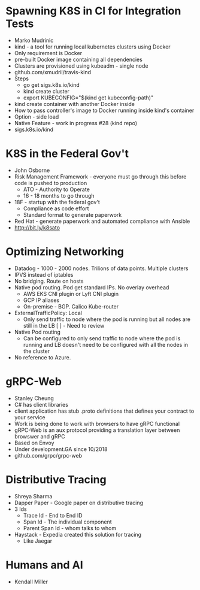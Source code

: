 # Spawning K8S in CI for Integration Tests
* Marko Mudrinic 
* kind - a tool for running local kubernetes clusters using Docker 
* Only requirement is Docker 
* pre-built Docker image containing all dependencies 
* Clusters are provisioned using kubeadm - single node
* github.com/xmudrii/travis-kind
* Steps
    * go get sigs.k8s.io/kind
    * kind create cluster
    * export KUBECONFIG="$(kind get kubeconfig-path)"
* kind create container with another Docker inside 
* How to pass controller's image to Docker running inside kind's container
* Option - side load 
* Native Feature - work in progress #28 (kind repo)
* sigs.k8s.io/kind

# K8S in the Federal Gov't
* John Osborne
* Risk Management Framework - everyone must go through this before code is pushed to production 
    * ATO - Authority to Operate 
    * 16 - 18 months to go through 
* 18F - startup with the federal gov't
    * Compliance as code effort
    * Standard format to generate paperwork
* Red Hat - generate paperwork and automated compliance with Ansible 
* http://bit.ly/k8sato

# Optimizing Networking
* Datadog - 1000 - 2000 nodes. Trilions of data points. Multiple clusters
* IPVS instead of iptables
* No bridging. Route on hosts 
* Native pod routing.  Pod get standard IPs. No overlay overhead
    * AWS EKS CNI plugin or Lyft CNI plugin
    * GCP IP aliases 
    * On-premise - BGP. Calico Kube-router
* ExternalTrafficPolicy: Local
    * Only send traffic to node where the pod is running but all nodes are still in the LB
    [ ] - Need to review
* Native Pod routing 
    * Can be configured to only send traffic to node where the pod is running and LB doesn't need to be configured with all the nodes in the cluster
* No reference to Azure. 

# gRPC-Web
* Stanley Cheung
* C# has client libraries 
* client application has stub .proto definitions that defines your contract to your service 
* Work is being done to work with browsers to have gRPC functional
* gRPC-Web is an aux protocol providing a translation layer between browswer and gRPC
* Based on Envoy 
* Under development.GA since 10/2018
* github.com/grpc/grpc-web

# Distributive Tracing 
* Shreya Sharma 
* Dapper Paper - Google paper on distributive tracing 
* 3 Ids
    * Trace Id - End to End ID
    * Span Id - The individual component 
    * Parent Span Id - whom talks to whom
* Haystack - Expedia created this solution for tracing 
    * Like Jaegar

# Humans and AI 
* Kendall Miller
